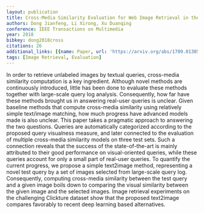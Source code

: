```yaml
---
layout: publication
title: Cross-Media Similarity Evaluation for Web Image Retrieval in the Wild
authors: Dong Jianfeng, Li Xirong, Xu Duanqing
conference: IEEE Transactions on Multimedia
year: 2018
bibkey: dong2018cross
citations: 26
additional_links: [{name: Paper, url: 'https://arxiv.org/abs/1709.01305'}]
tags: [Image Retrieval, Evaluation]
---
```

In order to retrieve unlabeled images by textual queries, cross-media
similarity computation is a key ingredient. Although novel methods are
continuously introduced, little has been done to evaluate these methods
together with large-scale query log analysis. Consequently, how far have these
methods brought us in answering real-user queries is unclear. Given baseline
methods that compute cross-media similarity using relatively simple text/image
matching, how much progress have advanced models made is also unclear. This
paper takes a pragmatic approach to answering the two questions. Queries are
automatically categorized according to the proposed query visualness measure,
and later connected to the evaluation of multiple cross-media similarity models
on three test sets. Such a connection reveals that the success of the
state-of-the-art is mainly attributed to their good performance on
visual-oriented queries, while these queries account for only a small part of
real-user queries. To quantify the current progress, we propose a simple
text2image method, representing a novel test query by a set of images selected
from large-scale query log. Consequently, computing cross-media similarity
between the test query and a given image boils down to comparing the visual
similarity between the given image and the selected images. Image retrieval
experiments on the challenging Clickture dataset show that the proposed
text2image compares favorably to recent deep learning based alternatives.